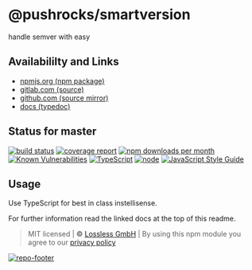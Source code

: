 # @pushrocks/smartversion
handle semver with easy

## Availabililty and Links
* [npmjs.org (npm package)](https://www.npmjs.com/package/@pushrocks/smartversion)
* [gitlab.com (source)](https://gitlab.com/pushrocks/smartversion)
* [github.com (source mirror)](https://github.com/pushrocks/smartversion)
* [docs (typedoc)](https://pushrocks.gitlab.io/smartversion/)

## Status for master
[![build status](https://gitlab.com/pushrocks/smartversion/badges/master/build.svg)](https://gitlab.com/pushrocks/smartversion/commits/master)
[![coverage report](https://gitlab.com/pushrocks/smartversion/badges/master/coverage.svg)](https://gitlab.com/pushrocks/smartversion/commits/master)
[![npm downloads per month](https://img.shields.io/npm/dm/@pushrocks/smartversion.svg)](https://www.npmjs.com/package/@pushrocks/smartversion)
[![Known Vulnerabilities](https://snyk.io/test/npm/@pushrocks/smartversion/badge.svg)](https://snyk.io/test/npm/@pushrocks/smartversion)
[![TypeScript](https://img.shields.io/badge/TypeScript->=%203.x-blue.svg)](https://nodejs.org/dist/latest-v10.x/docs/api/)
[![node](https://img.shields.io/badge/node->=%2010.x.x-blue.svg)](https://nodejs.org/dist/latest-v10.x/docs/api/)
[![JavaScript Style Guide](https://img.shields.io/badge/code%20style-prettier-ff69b4.svg)](https://prettier.io/)

## Usage

Use TypeScript for best in class instellisense.

For further information read the linked docs at the top of this readme.

> MIT licensed | **&copy;** [Lossless GmbH](https://lossless.gmbh)
| By using this npm module you agree to our [privacy policy](https://lossless.gmbH/privacy)

[![repo-footer](https://lossless.gitlab.io/publicrelations/repofooter.svg)](https://maintainedby.lossless.com)
